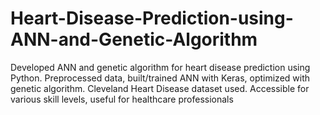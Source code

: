 # Heart-Disease-Prediction-using-ANN-and-Genetic-Algorithm
Developed ANN and genetic algorithm for heart disease prediction using Python. Preprocessed data, built/trained ANN with Keras, optimized with genetic algorithm. Cleveland Heart Disease dataset used. Accessible for various skill levels, useful for healthcare professionals
